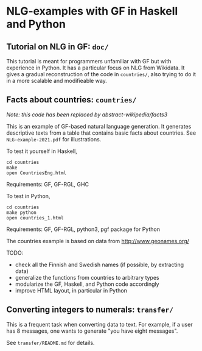 # NLG-examples with GF in Haskell and Python

## Tutorial on NLG in GF: `doc/`

This tutorial is meant for programmers unfamiliar with GF but with
experience in Python.
It has a particular focus on NLG from Wikidata.
It gives a gradual reconstruction of the code in `countries/`, also
trying to do it in a more scalable and modifieable way.


## Facts about countries: `countries/`

*Note: this code has been replaced by abstract-wikipedia/facts3*

This is an example of GF-based natural language generation.
It generates descriptive texts from a table that contains basic facts about countries.
See `NLG-example-2021.pdf` for illustrations.

To test it yourself in Haskell,
```
cd countries
make
open CountriesEng.html
```
Requirements: GF, GF-RGL, GHC

To test in Python,
```
cd countries
make python
open countries_1.html
```
Requirements: GF, GF-RGL, python3, pgf package for Python

The countries example is based on data from http://www.geonames.org/

TODO:
- check all the Finnish and Swedish names (if possible, by extracting data)
- generalize the functions from countries to arbitrary types
- modularize the GF, Haskell, and Python code accordingly
- improve HTML layout, in particular in Python


## Converting integers to numerals: `transfer/`

This is a frequent task when converting data to text.
For example, if a user has 8 messages, one wants to generate "you have eight messages".

See `transfer/README.md` for details.




